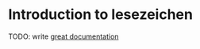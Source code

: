 # Introduction to lesezeichen

TODO: write [great documentation](http://jacobian.org/writing/what-to-write/)
